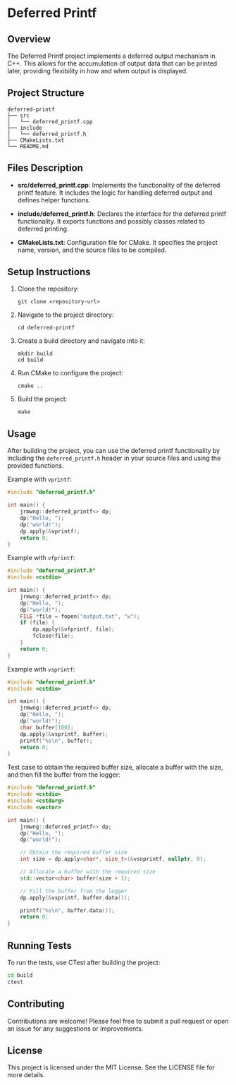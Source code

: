 # Deferred Printf

## Overview
The Deferred Printf project implements a deferred output mechanism in C++. This allows for the accumulation of output data that can be printed later, providing flexibility in how and when output is displayed.

## Project Structure
```
deferred-printf
├── src
│   └── deferred_printf.cpp
├── include
│   └── deferred_printf.h
├── CMakeLists.txt
└── README.md
```

## Files Description

- **src/deferred_printf.cpp**: Implements the functionality of the deferred printf feature. It includes the logic for handling deferred output and defines helper functions.

- **include/deferred_printf.h**: Declares the interface for the deferred printf functionality. It exports functions and possibly classes related to deferred printing.

- **CMakeLists.txt**: Configuration file for CMake. It specifies the project name, version, and the source files to be compiled.

## Setup Instructions
1. Clone the repository:
   ```
   git clone <repository-url>
   ```

2. Navigate to the project directory:
   ```
   cd deferred-printf
   ```

3. Create a build directory and navigate into it:
   ```
   mkdir build
   cd build
   ```

4. Run CMake to configure the project:
   ```
   cmake ..
   ```

5. Build the project:
   ```
   make
   ```

## Usage
After building the project, you can use the deferred printf functionality by including the `deferred_printf.h` header in your source files and using the provided functions.

Example with `vprintf`:
```cpp
#include "deferred_printf.h"

int main() {
    jrmwng::deferred_printf<> dp;
    dp("Hello, ");
    dp("world!");
    dp.apply(&vprintf);
    return 0;
}
```

Example with `vfprintf`:
```cpp
#include "deferred_printf.h"
#include <cstdio>

int main() {
    jrmwng::deferred_printf<> dp;
    dp("Hello, ");
    dp("world!");
    FILE *file = fopen("output.txt", "w");
    if (file) {
        dp.apply(&vfprintf, file);
        fclose(file);
    }
    return 0;
}
```

Example with `vsprintf`:
```cpp
#include "deferred_printf.h"
#include <cstdio>

int main() {
    jrmwng::deferred_printf<> dp;
    dp("Hello, ");
    dp("world!");
    char buffer[100];
    dp.apply(&vsprintf, buffer);
    printf("%s\n", buffer);
    return 0;
}
```

Test case to obtain the required buffer size, allocate a buffer with the size, and then fill the buffer from the logger:
```cpp
#include "deferred_printf.h"
#include <cstdio>
#include <cstdarg>
#include <vector>

int main() {
    jrmwng::deferred_printf<> dp;
    dp("Hello, ");
    dp("world!");

    // Obtain the required buffer size
    int size = dp.apply<char*, size_t>(&vsnprintf, nullptr, 0);

    // Allocate a buffer with the required size
    std::vector<char> buffer(size + 1);

    // Fill the buffer from the logger
    dp.apply(&vsprintf, buffer.data());

    printf("%s\n", buffer.data());
    return 0;
}
```

## Running Tests
To run the tests, use CTest after building the project:

```sh
cd build
ctest
```

## Contributing
Contributions are welcome! Please feel free to submit a pull request or open an issue for any suggestions or improvements.

## License
This project is licensed under the MIT License. See the LICENSE file for more details.